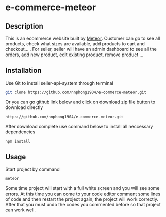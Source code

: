 # e-commerce-meteor
## Description
This is an ecommerce website built by [Meteor](https://www.meteor.com/). Customer can go to see all products, 
check what sizes are available, add products to cart and checkout,.. . For seller, seller will have an admin dashboard to see
all the orders, add new product, edit existing product, remove product ...


## Installation
Use Git to install seller-api-system through terminal

```bash
git clone https://github.com/nnphong1904/e-commerce-meteor.git
```
 Or you can go github link below and click on download zip file button to download directly
 ```bash
 https://github.com/nnphong1904/e-commerce-meteor.git
 ```
 After download complete use command below to install all neccessary dependencies
 ```bash
 npm install
 ```
 
 ## Usage
 
 Start project by command 
 ```bash
 meteor
 ```
 Some time project will start with a full white screen and you will see some errors.
 At this time you can come to your code editor comment some lines of code and then restart the project again, the project will work correctly.
 After that you must undo the codes you commented before so that project can work well.
